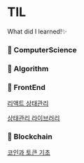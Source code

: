 # TIL
What did I learned!✨

### 📂 ComputerScience

### 📂 Algorithm

### 📂 FrontEnd
[리액트 상태관리](https://github.com/lydiacho/TIL/blob/main/FrontEnd/ReactState.md)

[상태관리 라이브러리](https://github.com/lydiacho/TIL/blob/main/FrontEnd/StateManagement.md)

### 📂 Blockchain
[코인과 토큰 기초](https://github.com/lydiacho/TIL/blob/main/Blockchain/CoinAndToken.md)
